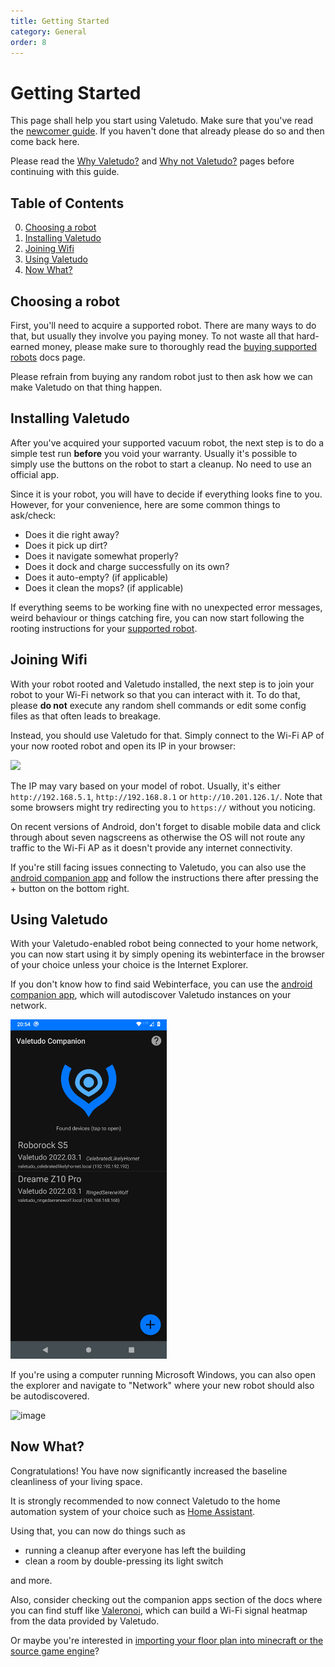 ```yaml
---
title: Getting Started
category: General
order: 8
---
```


# Getting Started

This page shall help you start using Valetudo. Make sure that you've read the [newcomer guide](https://valetudo.cloud/pages/general/newcomer-guide.html).
If you haven't done that already please do so and then come back here.

Please read the [Why Valetudo?](https://valetudo.cloud/pages/general/why-valetudo.html) and [Why not Valetudo?](https://valetudo.cloud/pages/general/why-not-valetudo.html)
pages before continuing with this guide.

## Table of Contents
0. [Choosing a robot](#choosing_a_robot)
1. [Installing Valetudo](#installing_valetudo)
2. [Joining Wifi](#joining_wifi)
3. [Using Valetudo](#using_valetudo)
4. [Now What?](#now_what)

## Choosing a robot<a id='choosing_a_robot'></a>

First, you'll need to acquire a supported robot. There are many ways to do that, but usually they involve you paying money.
To not waste all that hard-earned money, please make sure to thoroughly read the [buying supported robots](https://valetudo.cloud/pages/general/buying-supported-robots.html)
docs page.

Please refrain from buying any random robot just to then ask how we can make Valetudo on that thing happen.

## Installing Valetudo<a id='installing_valetudo'></a>

After you've acquired your supported vacuum robot, the next step is to do a simple test run **before** you void
your warranty. Usually it's possible to simply use the buttons on the robot to start a cleanup. No need to use an official app.

Since it is your robot, you will have to decide if everything looks fine to you.
However, for your convenience, here are some common things to ask/check:

- Does it die right away? 
- Does it pick up dirt?
- Does it navigate somewhat properly?
- Does it dock and charge successfully on its own?
- Does it auto-empty? (if applicable)
- Does it clean the mops? (if applicable)

If everything seems to be working fine with no unexpected error messages, weird behaviour or things catching fire, you can
now start following the rooting instructions for your [supported robot](https://valetudo.cloud/pages/general/supported-robots.html).

## Joining Wifi<a id='joining_wifi'></a>

With your robot rooted and Valetudo installed, the next step is to join your robot to your Wi-Fi network
so that you can interact with it.
To do that, please **do not** execute any random shell commands or edit some config files as that often leads to breakage.

Instead, you should use Valetudo for that. Simply connect to the Wi-Fi AP of your now rooted robot and open its IP in your browser:

[<img src="https://user-images.githubusercontent.com/974410/198879902-4d1de531-1537-4e89-b85c-17c693ed8fdc.png" height=600>](https://user-images.githubusercontent.com/974410/198879902-4d1de531-1537-4e89-b85c-17c693ed8fdc.png)

The IP may vary based on your model of robot. Usually, it's either `http://192.168.5.1`, `http://192.168.8.1` or `http://10.201.126.1/`.
Note that some browsers might try redirecting you to `https://` without you noticing.

On recent versions of Android, don't forget to disable mobile data and click through about seven nagscreens as otherwise the OS will not route
any traffic to the Wi-Fi AP as it doesn't provide any internet connectivity.

If you're still facing issues connecting to Valetudo, you can also use the [android companion app](https://valetudo.cloud/pages/companion_apps/valetudo_companion.html)
and follow the instructions there after pressing the + button on the bottom right.


## Using Valetudo<a id='using_valetudo'></a>

With your Valetudo-enabled robot being connected to your home network, you can now start using it by simply opening
its webinterface in the browser of your choice unless your choice is the Internet Explorer.

If you don't know how to find said Webinterface, you can use the [android companion app](https://valetudo.cloud/pages/companion_apps/valetudo_companion.html),
which will autodiscover Valetudo instances on your network.

[<img src="https://github.com/Hypfer/valetudo-companion/raw/master/fastlane/metadata/android/en-US/images/phoneScreenshots/screenshot-02.png" width=250>](https://github.com/Hypfer/valetudo-companion/raw/master/fastlane/metadata/android/en-US/images/phoneScreenshots/screenshot-02.png)

If you're using a computer running Microsoft Windows, you can also open the explorer and navigate to "Network" where your new robot should also be autodiscovered.

<img src="https://user-images.githubusercontent.com/974410/127387044-da7e8c18-390f-40bc-88b1-3ff316e4e6cf.png" alt="image">

## Now What?<a id='now_what'></a>

Congratulations! You have now significantly increased the baseline cleanliness of your living space.

It is strongly recommended to now connect Valetudo to the home automation system of your choice such as [Home Assistant](https://valetudo.cloud/pages/integrations/home-assistant-integration.html).

Using that, you can now do things such as

- running a cleanup after everyone has left the building
- clean a room by double-pressing its light switch

and more.

Also, consider checking out the companion apps section of the docs where you can find stuff like [Valeronoi](https://github.com/ccoors/Valeronoi),
which can build a Wi-Fi signal heatmap from the data provided by Valetudo.

Or maybe you're interested in [importing your floor plan into minecraft or the source game engine](https://valetudo.cloud/pages/companion_apps/fun_games.html)?

